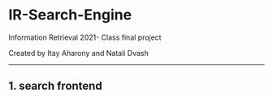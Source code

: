 # IR-Search-Engine
Information Retrieval 2021- Class final project

Created by Itay Aharony and Natali Dvash
___________________________________________
## 1. search frontend

